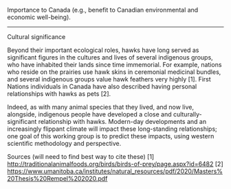 Importance to Canada (e.g., benefit to Canadian environmental and economic well-being).

------------


Cultural significance

Beyond their important ecological roles, hawks have long served as significant figures in the cultures and lives of several indigenous groups, who have inhabited their lands since time immemorial. For example, nations who reside on the prairies use hawk skins in ceremonial medicinal bundles, and several indigenous groups value hawk feathers very highly [1]. First Nations individuals in Canada have also described having personal relationships with hawks as pets [2].

Indeed, as with many animal species that they lived, and now live, alongside, indigenous people have developed a close and culturally-significant relationship with hawks. Modern-day developments and an increasingly flippant climate will impact these long-standing relationships; one goal of this working group is to predict these impacts, using western scientific methodology and perspective.   

Sources (will need to find best way to cite these)
[1] http://traditionalanimalfoods.org/birds/birds-of-prey/page.aspx?id=6482
[2] https://www.umanitoba.ca/institutes/natural_resources/pdf/2020/Masters%20Thesis%20Rempel%202020.pdf
